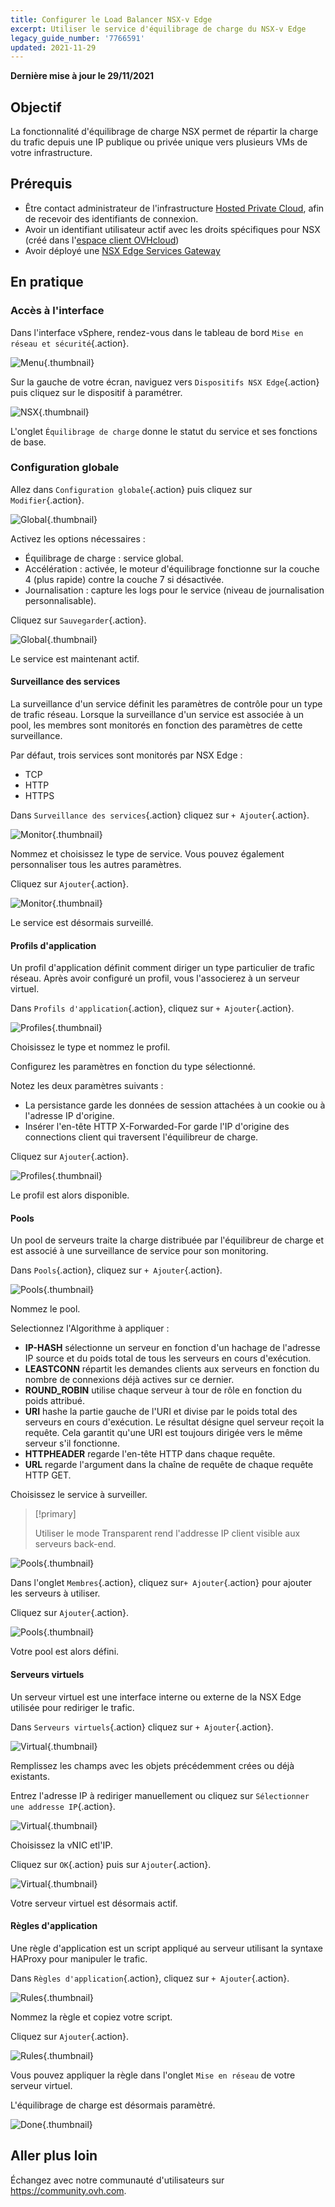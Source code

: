 ```yaml
---
title: Configurer le Load Balancer NSX-v Edge
excerpt: Utiliser le service d'équilibrage de charge du NSX-v Edge
legacy_guide_number: '7766591'
updated: 2021-11-29
---
```


**Dernière mise à jour le 29/11/2021**

## Objectif

La fonctionnalité d'équilibrage de charge NSX permet de répartir la charge du trafic depuis une IP publique ou privée unique vers plusieurs VMs de votre infrastructure.

## Prérequis

- Être contact administrateur de l'infrastructure [Hosted Private Cloud](https://www.ovhcloud.com/fr/enterprise/products/hosted-private-cloud/), afin de recevoir des identifiants de connexion.
- Avoir un identifiant utilisateur actif avec les droits spécifiques pour NSX (créé dans l'[espace client OVHcloud](https://www.ovh.com/auth/?action=gotomanager&from=https://www.ovh.com/fr/&ovhSubsidiary=fr))
- Avoir déployé une [NSX Edge Services Gateway](/pages/cloud/private-cloud/nsx_deploying_edge_gateway)

## En pratique

### Accès à l'interface

Dans l'interface vSphere, rendez-vous dans le tableau de bord `Mise en réseau et sécurité`{.action}.

![Menu](images/en01dash.png){.thumbnail}

Sur la gauche de votre écran, naviguez vers `Dispositifs NSX Edge`{.action} puis cliquez sur le dispositif à paramétrer.

![NSX](images/en02nsx.png){.thumbnail}

L'onglet `Équilibrage de charge` donne le statut du service et ses fonctions de base.

### Configuration globale

Allez dans `Configuration globale`{.action} puis cliquez sur `Modifier`{.action}.

![Global](images/en03edit.png){.thumbnail}

Activez les options nécessaires :

- Équilibrage de charge : service global.
- Accélération : activée, le moteur d'équilibrage fonctionne sur la couche 4 (plus rapide) contre la couche 7 si désactivée. 
- Journalisation : capture les logs pour le service (niveau de journalisation personnalisable).

Cliquez sur `Sauvegarder`{.action}.

![Global](images/en04conf.png){.thumbnail}

Le service est maintenant actif.

#### Surveillance des services

La surveillance d'un service définit les paramètres de contrôle pour un type de trafic réseau. Lorsque la surveillance d'un service est associée à un pool, les membres sont monitorés en fonction des paramètres de cette surveillance.

Par défaut, trois services sont monitorés par NSX Edge :

- TCP
- HTTP
- HTTPS

Dans `Surveillance des services`{.action} cliquez sur `+ Ajouter`{.action}.     

![Monitor](images/en07service.png){.thumbnail}

Nommez et choisissez le type de service. Vous pouvez également personnaliser tous les autres paramètres.

Cliquez sur `Ajouter`{.action}.

![Monitor](images/en08monitor.png){.thumbnail}

Le service est désormais surveillé.

#### Profils d'application

Un profil d'application définit comment diriger un type particulier de trafic réseau. Après avoir configuré un profil, vous l'associerez à un serveur virtuel.

Dans `Profils d'application`{.action}, cliquez sur `+ Ajouter`{.action}.         

![Profiles](images/en06app.png){.thumbnail}

Choisissez le type et nommez le profil. 

Configurez les paramètres en fonction du type sélectionné.

Notez les deux paramètres suivants :

- La persistance garde les données de session attachées à un cookie ou à l'adresse IP d'origine.
- Insérer l'en-tête HTTP X-Forwarded-For garde l'IP d'origine des connections client qui traversent l'équilibreur de charge.

Cliquez sur `Ajouter`{.action}.

![Profiles](images/en06profile.png){.thumbnail}

Le profil est alors disponible.

#### Pools

Un pool de serveurs traite la charge distribuée par l'équilibreur de charge et est associé à une surveillance de service pour son monitoring.

Dans `Pools`{.action}, cliquez sur `+ Ajouter`{.action}.     

![Pools](images/en09pool.png){.thumbnail}

Nommez le pool.

Selectionnez l'Algorithme à appliquer :

- **IP-HASH** sélectionne un serveur en fonction d'un hachage de l'adresse IP source et du poids total de tous les serveurs en cours d'exécution.
- **LEASTCONN** répartit les demandes clients aux serveurs en fonction du nombre de connexions déjà actives sur ce dernier.
- **ROUND_ROBIN** utilise chaque serveur à tour de rôle en fonction du poids attribué.
- **URI** hashe la partie gauche de l'URI et divise par le poids total des serveurs en cours d'exécution. Le résultat désigne quel serveur reçoit la requête. Cela garantit qu'une URI est toujours dirigée vers le même serveur s'il fonctionne.
- **HTTPHEADER** regarde l'en-tête HTTP dans chaque requête.
- **URL** regarde l'argument dans la chaîne de requête de chaque requête HTTP GET.

Choisissez le service à surveiller.

> [!primary]
>
> Utiliser le mode Transparent rend l'addresse IP client visible aux serveurs back-end.

![Pools](images/en10genpool.png){.thumbnail}

Dans l'onglet `Membres`{.action}, cliquez sur`+ Ajouter`{.action} pour ajouter les serveurs à utiliser.

Cliquez sur `Ajouter`{.action}.

![Pools](images/en11members.png){.thumbnail}

Votre pool est alors défini.

#### Serveurs virtuels

Un serveur virtuel est une interface interne ou externe de la NSX Edge utilisée pour rediriger le trafic.

Dans `Serveurs virtuels`{.action} cliquez sur `+ Ajouter`{.action}.     

![Virtual](images/en11virtual.png){.thumbnail}

Remplissez les champs avec les objets précédemment crées ou déjà existants.

Entrez l'adresse IP à rediriger manuellement ou cliquez sur `Sélectionner une addresse IP`{.action}.

![Virtual](images/en12serv.png){.thumbnail}

Choisissez la vNIC etl'IP.

Cliquez sur `OK`{.action} puis sur `Ajouter`{.action}.

![Virtual](images/en13IP.png){.thumbnail}

Votre serveur virtuel est désormais actif.

#### Règles d'application

Une règle d'application est un script appliqué au serveur utilisant la syntaxe HAProxy pour manipuler le trafic.

Dans `Règles d'application`{.action}, cliquez sur `+ Ajouter`{.action}.     

![Rules](images/en14app.png){.thumbnail}

Nommez la règle et copiez votre script.   

Cliquez sur `Ajouter`{.action}.

![Rules](images/en15rule.png){.thumbnail}

Vous pouvez appliquer la règle dans l'onglet `Mise en réseau` de votre serveur virtuel.

L'équilibrage de charge est désormais paramètré.

![Done](images/en05enabled.png){.thumbnail}

## Aller plus loin

Échangez avec notre communauté d'utilisateurs sur <https://community.ovh.com>.
